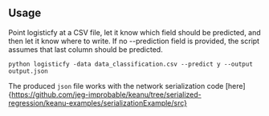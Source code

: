 ## Usage
Point logisticfy at a CSV file, let it know which field should be predicted, and then let it know where to write. If
no --prediction field is provided, the script assumes that last column should be predicted.

`python logisticfy -data data_classification.csv --predict y --output output.json`

The produced `json` file works with the network serialization code [here]{https://github.com/jeg-improbable/keanu/tree/serialized-regression/keanu-examples/serializationExample/src}